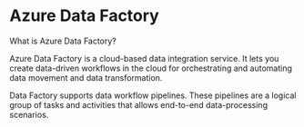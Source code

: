 # Azure Data Factory

What is Azure Data Factory?

Azure Data Factory is a cloud-based data integration service. It lets you create data-driven workflows in the cloud for orchestrating and automating data movement and data transformation.

Data Factory supports data workflow pipelines. These pipelines are a logical group of tasks and activities that allows end-to-end data-processing scenarios.
